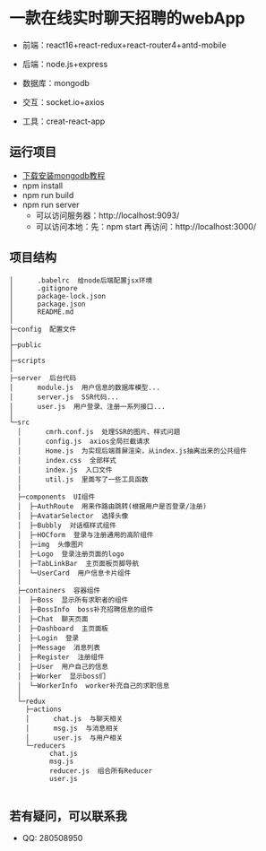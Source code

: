# 一款在线实时聊天招聘的webApp
* 前端：react16+react-redux+react-router4+antd-mobile

* 后端：node.js+express
* 数据库：mongodb
* 交互：socket.io+axios
* 工具：creat-react-app

## 运行项目

* [下载安装mongodb教程](http://blog.csdn.net/qq_22063697/article/details/78069787?locationNum=9&fps=1)
* npm install
* npm run build
* npm run server
    *  可以访问服务器：http://localhost:9093/
    *  可以访问本地：先：npm start   再访问：http://localhost:3000/


## 项目结构

```
│      .babelrc  给node后端配置jsx环境
│      .gitignore
│      package-lock.json
│      package.json
│      README.md
│
├─config  配置文件
│  
├─public
│  
├─scripts
│  
├─server  后台代码
│      module.js  用户信息的数据库模型...
│      server.js  SSR代码...
│      user.js  用户登录、注册一系列接口...
│          
└─src   
  │      cmrh.conf.js  处理SSR的图片、样式问题
  │      config.js  axios全局拦截请求
  │      Home.js  为实现后端首屏渲染，从index.js抽离出来的公共组件
  │      index.css  全部样式
  │      index.js  入口文件
  │      util.js  里面写了一些工具函数
  |
  ├─components  UI组件
  │  ├─AuthRoute  用来作路由跳转(根据用户是否登录/注册)
  │  ├─AvatarSelector  选择头像
  │  ├─Bubbly  对话框样式组件
  │  ├─HOCform  登录与注册通用的高阶组件
  │  ├─img  头像图片
  │  ├─Logo  登录注册页面的logo
  │  ├─TabLinkBar  主页面板页脚导航
  │  └─UserCard  用户信息卡片组件
  │      
  ├─containers  容器组件
  │  ├─Boss  显示所有求职者的组件
  │  ├─BossInfo  boss补充招聘信息的组件
  │  ├─Chat  聊天页面
  │  ├─Dashboard  主页面板
  │  ├─Login  登录
  │  ├─Message  消息列表
  │  ├─Register  注册组件
  │  ├─User  用户自己的信息
  │  ├─Worker  显示boss们
  │  └─WorkerInfo  worker补充自己的求职信息
  │  
  └─redux
    ├─actions
    │      chat.js  与聊天相关
    │      msg.js  与消息相关
    │      user.js  与用户相关
    └─reducers
          chat.js
          msg.js
          reducer.js  组合所有Reducer
          user.js
  
```

## 若有疑问，可以联系我

* QQ: 280508950 

